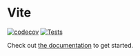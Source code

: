 # Vite
[![codecov](https://codecov.io/gh/vite-cloud/vite/branch/main/graph/badge.svg?token=2OSGR5J75F)](https://codecov.io/gh/vite-cloud/vite)
[![Tests](https://github.com/vite-cloud/vite/actions/workflows/tests.yml/badge.svg)](https://github.com/vite-cloud/vite/actions/workflows/tests.yml)

Check out [the documentation](//vite.cloud/docs) to get started.
